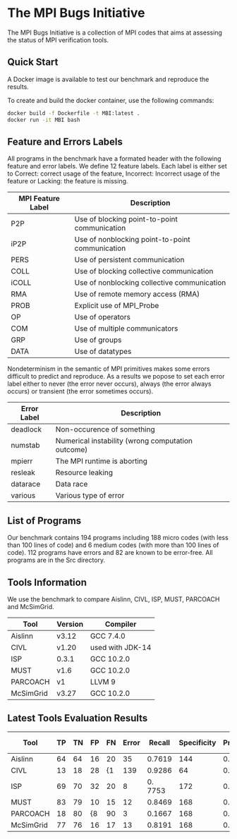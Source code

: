 # The MPI Bugs Initiative

The MPI Bugs Initiative is a collection of MPI codes that aims at assessing the status of MPI verification tools.


## Quick Start

A Docker image is available to test our benchmark and reproduce the results.

To create and build the docker container, use the following commands:
```bash
docker build -f Dockerfile -t MBI:latest .
docker run -it MBI bash
 ```



## Feature and Errors Labels

All programs in the benchmark have a formated header with the following feature and error labels.
We define 12 feature labels. Each label is either set to Correct: correct usage of the feature, Incorrect: Incorrect usage of the feature or
Lacking: the feature is missing.


MPI Feature Label | Description 
 -----------------|--------------------
 P2P | Use of blocking point-to-point communication  
 iP2P  | Use of nonblocking point-to-point communication 
 PERS | Use of persistent communication 
 COLL  | Use of blocking collective communication  
 iCOLL | Use of nonblocking collective communication 
 RMA   | Use of remote memory access (RMA)  
 PROB  | Explicit use of MPI_Probe     
 OP | Use of operators 
 COM | Use of multiple communicators
 GRP | Use of groups 
 DATA | Use of datatypes 

Nondeterminism in the semantic of MPI primitives makes some errors difficult to predict and reproduce. As a results we popose to
set each error label either to never (the error never occurs), always (the error always occurs) or transient (the error sometimes occurs).



 Error Label |  Description
 ------------|--------------------
  deadlock | Non-occurence of something
  numstab | Numerical instability (wrong computation outcome)
  mpierr | The MPI runtime is aborting 
  resleak | Resource leaking
  datarace | Data race
  various | Various type of error




## List of Programs

Our benchmark contains 194 programs including 188 micro codes (with less than 100 lines of code) and 6 medium codes (with more than 100 lines of code). 112 programs have errors and 82 are known to be error-free.
All programs are in the Src directory.


## Tools Information

We use the benchmark to compare Aislinn, CIVL, ISP, MUST, PARCOACH and McSimGrid.


Tool | Version | Compiler 
-----|---------|---------
Aislinn | v3.12 | GCC 7.4.0
CIVL | v1.20 | used with JDK-14
ISP | 0.3.1 | GCC 10.2.0
MUST | v1.6 | GCC 10.2.0
PARCOACH | v1 | LLVM 9
McSimGrid | v3.27 |  GCC 10.2.0


## Latest Tools Evaluation Results

 
Tool   	| TP | TN | FP | FN | Error | Recall | Specificity | Precision | Accurracy | F1 Score  
--------|----|----|----|----|-------|--------|-------------|-----------|-----------|---------
Aislinn | 64 | 64 | 16 | 20 | 35 | 0.7619 | 144 | 0.8000 | 0.7805 | 0.7805
CIVL | 13 | 18 | 28 | {1 | 139 | 0.9286 | 64 | 0.3171 | 0.5167 | 0.4727
ISP | 69 | 70 | 32 | 20 | 8  | 0. 7753 | 172 | 0.6832 | 0.7277 | 0.7263 
 MUST | 83 | 79 | 10 | 15 | 12 | 0.8469 | 168 | 0.8925 | 0.8663 | 0.8691
PARCOACH | 18 | 80 | {8 | 90 | 3 | 0.1667 | 168 | 0.6923 |0.5000 | 0.287
McSimGrid | 77 | 76 | 16 | 17 | 13 | 0.8191 | 168 | 0.8280 | 0.8226 | 0.8235 


